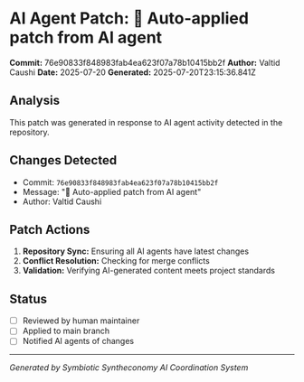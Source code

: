 # AI Agent Patch: 🤖 Auto-applied patch from AI agent

**Commit:** 76e90833f848983fab4ea623f07a78b10415bb2f
**Author:** Valtid Caushi
**Date:** 2025-07-20
**Generated:** 2025-07-20T23:15:36.841Z

## Analysis

This patch was generated in response to AI agent activity detected in the repository.

## Changes Detected

- Commit: `76e90833f848983fab4ea623f07a78b10415bb2f`
- Message: "🤖 Auto-applied patch from AI agent"
- Author: Valtid Caushi

## Patch Actions

1. **Repository Sync:** Ensuring all AI agents have latest changes
2. **Conflict Resolution:** Checking for merge conflicts
3. **Validation:** Verifying AI-generated content meets project standards

## Status

- [ ] Reviewed by human maintainer
- [ ] Applied to main branch
- [ ] Notified AI agents of changes

---
*Generated by Symbiotic Syntheconomy AI Coordination System*
